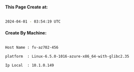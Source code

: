 
   
#### This Page Create at:

```bash

2024-04-01 - 03:54:19 UTC

```

#### Create By Machine:

```bash

Host Name : fv-az702-456

platform  : Linux-6.5.0-1016-azure-x86_64-with-glibc2.35

Ip Local  : 10.1.0.149

```

